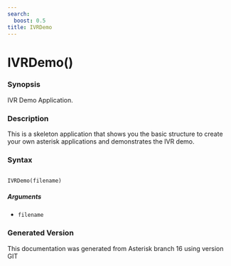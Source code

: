 ```yaml
---
search:
  boost: 0.5
title: IVRDemo
---
```


# IVRDemo()

### Synopsis

IVR Demo Application.

### Description

This is a skeleton application that shows you the basic structure to create your own asterisk applications and demonstrates the IVR demo.<br>


### Syntax


```

IVRDemo(filename)
```
##### Arguments


* `filename`


### Generated Version

This documentation was generated from Asterisk branch 16 using version GIT 